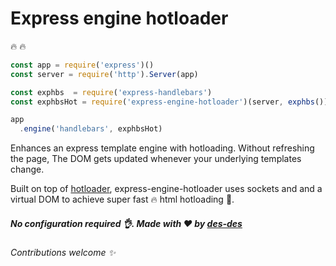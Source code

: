 # Express engine hotloader

 :fire: :fire:

```js
const app = require('express')()
const server = require('http').Server(app)

const exphbs  = require('express-handlebars')
const exphbsHot = require('express-engine-hotloader')(server, exphbs())

app
  .engine('handlebars', exphbsHot)
```

Enhances an express template engine with hotloading. Without refreshing the page, The DOM gets updated whenever your underlying templates change.

Built on top of [hotloader](https://github.com/des-des/hotloader), express-engine-hotloader uses sockets and and a virtual DOM to achieve super fast :fire: html hotloading :fire_engine:.

##### No configuration required :ok_hand:. Made with :heart: by [des-des](https://github.com/des-des)

###### Contributions welcome :sparkles:
